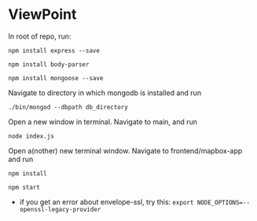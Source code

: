 # ViewPoint

In root of repo, run:

`` npm install express --save ``

`` npm install body-parser ``

`` npm install mongoose --save ``

Navigate to directory in which mongodb is installed and run

`` ./bin/mongod --dbpath db_directory ``

Open a new window in terminal. Navigate to main, and run

`` node index.js ``

Open a(nother) new terminal window. Navigate to frontend/mapbox-app and run

`` npm install ``

`` npm start ``

* if you get an error about envelope-ssl, try this: `export NODE_OPTIONS=--openssl-legacy-provider`

